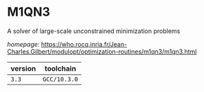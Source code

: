 # M1QN3

A solver of large-scale unconstrained minimization problems

*homepage*: <https://who.rocq.inria.fr/Jean-Charles.Gilbert/modulopt/optimization-routines/m1qn3/m1qn3.html>

version | toolchain
--------|----------
``3.3`` | ``GCC/10.3.0``
